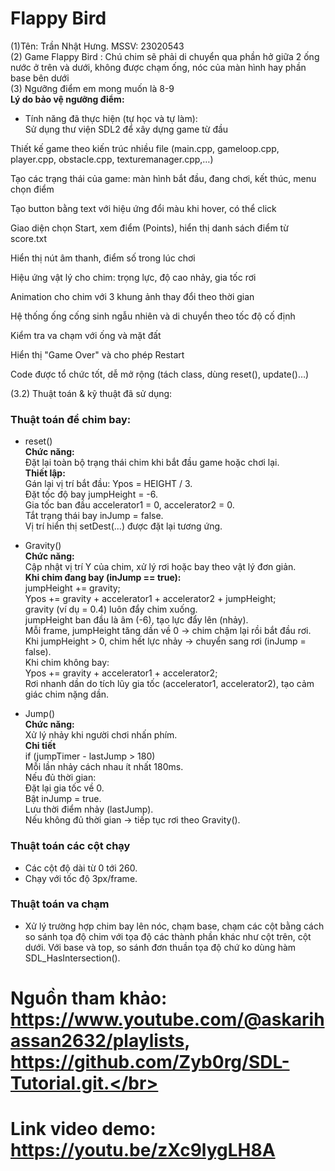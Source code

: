 # Flappy Bird
(1)Tên: Trần Nhật Hưng. MSSV: 23020543</br>
(2) Game Flappy Bird : Chú chim sẽ phải di chuyển qua phần hở giữa 2 ống nước ở trên và dưới, không được chạm ống, nóc của màn hình hay phần base bên dưới </br>
(3) Ngưỡng điểm em mong muốn là 8-9</br>
<strong> Lý do bảo vệ ngưỡng điểm:</strong></br>
- Tính năng đã thực hiện (tự học và tự làm):</br>
 Sử dụng thư viện SDL2 để xây dựng game từ đầu</br>

 Thiết kế game theo kiến trúc nhiều file (main.cpp, gameloop.cpp, player.cpp, obstacle.cpp, texturemanager.cpp,…)</br>

 Tạo các trạng thái của game: màn hình bắt đầu, đang chơi, kết thúc, menu chọn điểm</br>

 Tạo button bằng text với hiệu ứng đổi màu khi hover, có thể click</br>

 Giao diện chọn Start, xem điểm (Points), hiển thị danh sách điểm từ score.txt</br>

 Hiển thị nút âm thanh, điểm số trong lúc chơi</br>

 Hiệu ứng vật lý cho chim: trọng lực, độ cao nhảy, gia tốc rơi</br>

 Animation cho chim với 3 khung ảnh thay đổi theo thời gian</br>

 Hệ thống ống cống sinh ngẫu nhiên và di chuyển theo tốc độ cố định</br>

 Kiểm tra va chạm với ống và mặt đất</br>

 Hiển thị "Game Over" và cho phép Restart</br>

 Code được tổ chức tốt, dễ mở rộng (tách class, dùng reset(), update()…)</br>

(3.2) Thuật toán & kỹ thuật đã sử dụng:  </br>

### Thuật toán để chim bay:
- reset()</br>
**Chức năng:**</br>
Đặt lại toàn bộ trạng thái chim khi bắt đầu game hoặc chơi lại.</br>
**Thiết lập:**</br>
Gán lại vị trí bắt đầu: Ypos = HEIGHT / 3.</br>
Đặt tốc độ bay jumpHeight = -6.</br>
Gia tốc ban đầu accelerator1 = 0, accelerator2 = 0.</br>
Tắt trạng thái bay inJump = false.</br>
Vị trí hiển thị setDest(...) được đặt lại tương ứng.</br>

- Gravity()</br>
**Chức năng:**</br>
Cập nhật vị trí Y của chim, xử lý rơi hoặc bay theo vật lý đơn giản.</br>
**Khi chim đang bay (inJump == true):**</br>
jumpHeight += gravity;</br>
Ypos += gravity + accelerator1 + accelerator2 + jumpHeight;</br>
gravity (ví dụ = 0.4) luôn đẩy chim xuống.</br>
jumpHeight ban đầu là âm (-6), tạo lực đẩy lên (nhảy).</br>
Mỗi frame, jumpHeight tăng dần về 0 → chim chậm lại rồi bắt đầu rơi.</br>
Khi jumpHeight > 0, chim hết lực nhảy → chuyển sang rơi (inJump = false).</br>
Khi chim không bay:</br>
Ypos += gravity + accelerator1 + accelerator2;</br>
Rơi nhanh dần do tích lũy gia tốc (accelerator1, accelerator2), tạo cảm giác chim nặng dần.</br>

- Jump()</br>
**Chức năng:**</br>
Xử lý nhảy khi người chơi nhấn phím.</br>
**Chi tiết**</br>
if (jumpTimer - lastJump > 180) </br>
Mỗi lần nhảy cách nhau ít nhất 180ms.</br>
Nếu đủ thời gian:</br>
Đặt lại gia tốc về 0.</br>
Bật inJump = true.</br>
Lưu thời điểm nhảy (lastJump).</br>
Nếu không đủ thời gian → tiếp tục rơi theo Gravity(). </br>

### Thuật toán các cột chạy
- Các cột độ dài từ 0 tới 260.
- Chạy với tốc độ 3px/frame.

### Thuật toán va chạm
- Xử lý trường hợp chim bay lên nóc, chạm base, chạm các cột bằng cách so sánh tọa độ chim với tọa độ các thành phần khác như cột trên, cột dưới. Với base và top, so sánh đơn thuần tọa độ chứ ko dùng hàm SDL_HasIntersection().

# Nguồn tham khảo: https://www.youtube.com/@askarihassan2632/playlists, https://github.com/Zyb0rg/SDL-Tutorial.git.</br>
# Link video demo: https://youtu.be/zXc9lygLH8A </br>
